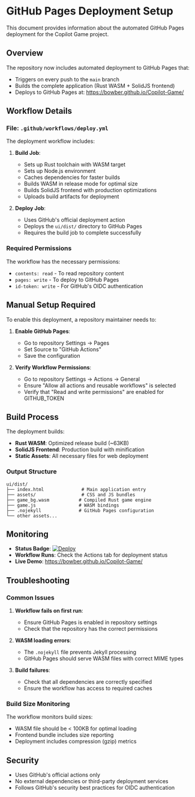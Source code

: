 # GitHub Pages Deployment Setup

This document provides information about the automated GitHub Pages deployment for the Copilot Game project.

## Overview

The repository now includes automated deployment to GitHub Pages that:
- Triggers on every push to the `main` branch
- Builds the complete application (Rust WASM + SolidJS frontend)
- Deploys to GitHub Pages at: https://bowber.github.io/Copilot-Game/

## Workflow Details

### File: `.github/workflows/deploy.yml`

The deployment workflow includes:

1. **Build Job**:
   - Sets up Rust toolchain with WASM target
   - Sets up Node.js environment
   - Caches dependencies for faster builds
   - Builds WASM in release mode for optimal size
   - Builds SolidJS frontend with production optimizations
   - Uploads build artifacts for deployment

2. **Deploy Job**:
   - Uses GitHub's official deployment action
   - Deploys the `ui/dist/` directory to GitHub Pages
   - Requires the build job to complete successfully

### Required Permissions

The workflow has the necessary permissions:
- `contents: read` - To read repository content
- `pages: write` - To deploy to GitHub Pages
- `id-token: write` - For GitHub's OIDC authentication

## Manual Setup Required

To enable this deployment, a repository maintainer needs to:

1. **Enable GitHub Pages**:
   - Go to repository Settings → Pages
   - Set Source to "GitHub Actions"
   - Save the configuration

2. **Verify Workflow Permissions**:
   - Go to repository Settings → Actions → General
   - Ensure "Allow all actions and reusable workflows" is selected
   - Verify that "Read and write permissions" are enabled for GITHUB_TOKEN

## Build Process

The deployment builds:
- **Rust WASM**: Optimized release build (~63KB)
- **SolidJS Frontend**: Production build with minification
- **Static Assets**: All necessary files for web deployment

### Output Structure
```
ui/dist/
├── index.html              # Main application entry
├── assets/                 # CSS and JS bundles
├── game_bg.wasm           # Compiled Rust game engine
├── game.js                # WASM bindings
├── .nojekyll              # GitHub Pages configuration
└── other assets...
```

## Monitoring

- **Status Badge**: [![Deploy](https://github.com/bowber/Copilot-Game/actions/workflows/deploy.yml/badge.svg)](https://github.com/bowber/Copilot-Game/actions/workflows/deploy.yml)
- **Workflow Runs**: Check the Actions tab for deployment status
- **Live Demo**: https://bowber.github.io/Copilot-Game/

## Troubleshooting

### Common Issues

1. **Workflow fails on first run**:
   - Ensure GitHub Pages is enabled in repository settings
   - Check that the repository has the correct permissions

2. **WASM loading errors**:
   - The `.nojekyll` file prevents Jekyll processing
   - GitHub Pages should serve WASM files with correct MIME types

3. **Build failures**:
   - Check that all dependencies are correctly specified
   - Ensure the workflow has access to required caches

### Build Size Monitoring

The workflow monitors build sizes:
- WASM file should be < 100KB for optimal loading
- Frontend bundle includes size reporting
- Deployment includes compression (gzip) metrics

## Security

- Uses GitHub's official actions only
- No external dependencies or third-party deployment services
- Follows GitHub's security best practices for OIDC authentication